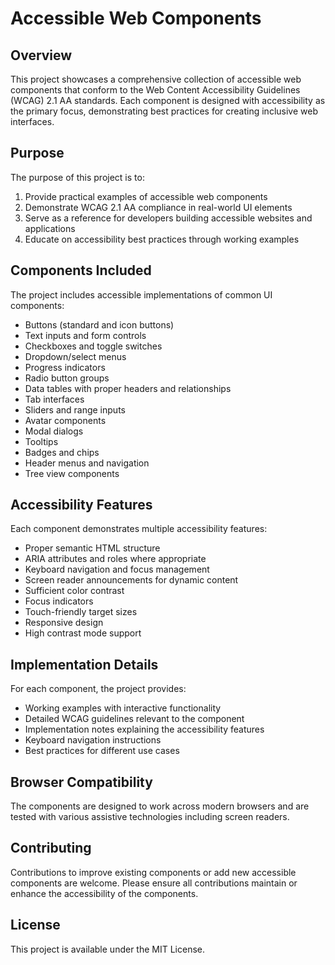 # Accessible Web Components

## Overview

This project showcases a comprehensive collection of accessible web components that conform to the Web Content Accessibility Guidelines (WCAG) 2.1 AA standards. Each component is designed with accessibility as the primary focus, demonstrating best practices for creating inclusive web interfaces.

## Purpose

The purpose of this project is to:

1. Provide practical examples of accessible web components
2. Demonstrate WCAG 2.1 AA compliance in real-world UI elements
3. Serve as a reference for developers building accessible websites and applications
4. Educate on accessibility best practices through working examples

## Components Included

The project includes accessible implementations of common UI components:

- Buttons (standard and icon buttons)
- Text inputs and form controls
- Checkboxes and toggle switches
- Dropdown/select menus
- Progress indicators
- Radio button groups
- Data tables with proper headers and relationships
- Tab interfaces
- Sliders and range inputs
- Avatar components
- Modal dialogs
- Tooltips
- Badges and chips
- Header menus and navigation
- Tree view components

## Accessibility Features

Each component demonstrates multiple accessibility features:

- Proper semantic HTML structure
- ARIA attributes and roles where appropriate
- Keyboard navigation and focus management
- Screen reader announcements for dynamic content
- Sufficient color contrast
- Focus indicators
- Touch-friendly target sizes
- Responsive design
- High contrast mode support

## Implementation Details

For each component, the project provides:

- Working examples with interactive functionality
- Detailed WCAG guidelines relevant to the component
- Implementation notes explaining the accessibility features
- Keyboard navigation instructions
- Best practices for different use cases

## Browser Compatibility

The components are designed to work across modern browsers and are tested with various assistive technologies including screen readers.

## Contributing

Contributions to improve existing components or add new accessible components are welcome. Please ensure all contributions maintain or enhance the accessibility of the components.

## License

This project is available under the MIT License.